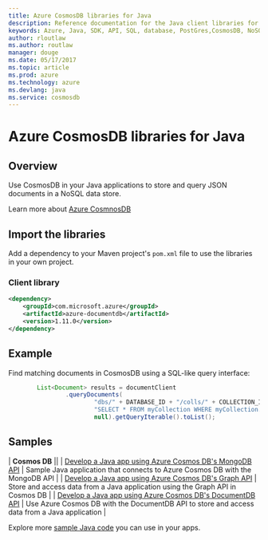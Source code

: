 ```yaml
---
title: Azure CosmosDB libraries for Java
description: Reference documentation for the Java client libraries for CosmosDB
keywords: Azure, Java, SDK, API, SQL, database, PostGres,CosmosDB, NoSQL 
author: rloutlaw
ms.author: routlaw
manager: douge
ms.date: 05/17/2017
ms.topic: article
ms.prod: azure
ms.technology: azure
ms.devlang: java
ms.service: cosmosdb
---
```


# Azure CosmosDB libraries for Java

## Overview

Use CosmosDB in your Java applications to store and query JSON documents in a NoSQL data store.

Learn more about [Azure CosmnosDB](https://docs.microsoft.com/en-us/azure/cosmos-db/introduction)

## Import the libraries

Add a dependency to your Maven project's `pom.xml` file to use the libraries in your own project.

### Client library

```XML
<dependency>
	<groupId>com.microsoft.azure</groupId>
	<artifactId>azure-documentdb</artifactId>
	<version>1.11.0</version>
</dependency>
```   

## Example

Find matching documents in CosmosDB using a SQL-like query interface:

```java
        List<Document> results = documentClient
                .queryDocuments(
                        "dbs/" + DATABASE_ID + "/colls/" + COLLECTION_ID,
                        "SELECT * FROM myCollection WHERE myCollection.email = 'allen [at] contoso.com'",
                        null).getQueryIterable().toList();

```

## Samples

| **Cosmos DB** ||
| [Develop a Java app using Azure Cosmos DB's MongoDB API][2] | Sample Java application that connects to Azure Cosmos DB with the MongoDB API |
| [Develop a Java app using Azure Cosmos DB's Graph API][3] |  Store and access data from a Java application using the Graph API in Cosmos DB |
| [Develop a Java app using Azure Cosmos DB's DocumentDB API][4] | Use  Azure Cosmos DB with the DocumentDB API to store and access data from a Java application | 

Explore more [sample Java code](https://azure.microsoft.com/resources/samples/?platform=java) you can use in your apps.

[2]: https://azure.microsoft.com/resources/samples/azure-cosmos-db-mongodb-java-getting-started/
[3]: https://azure.microsoft.com/resources/samples/azure-cosmos-db-graph-java-getting-started/
[4]: https://azure.microsoft.com/resources/samples/azure-cosmos-db-documentdb-java-getting-started/